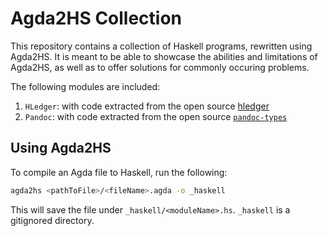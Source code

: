 # Agda2HS Collection

This repository contains a collection of Haskell programs, rewritten using Agda2HS.
It is meant to be able to showcase the abilities and limitations of Agda2HS, as well as to offer solutions for commonly occuring problems.

The following modules are included:

1. `HLedger`: with code extracted from the open source [hledger](https://github.com/simonmichael/hledger)
2. `Pandoc`: with code extracted from the open source [`pandoc-types`](https://github.com/jgm/pandoc-types)


## Using Agda2HS

To compile an Agda file to Haskell, run the following:

```bash
agda2hs <pathToFile>/<fileName>.agda -o _haskell
```

This will save the file under `_haskell/<moduleName>.hs`. `_haskell` is a gitignored directory.
